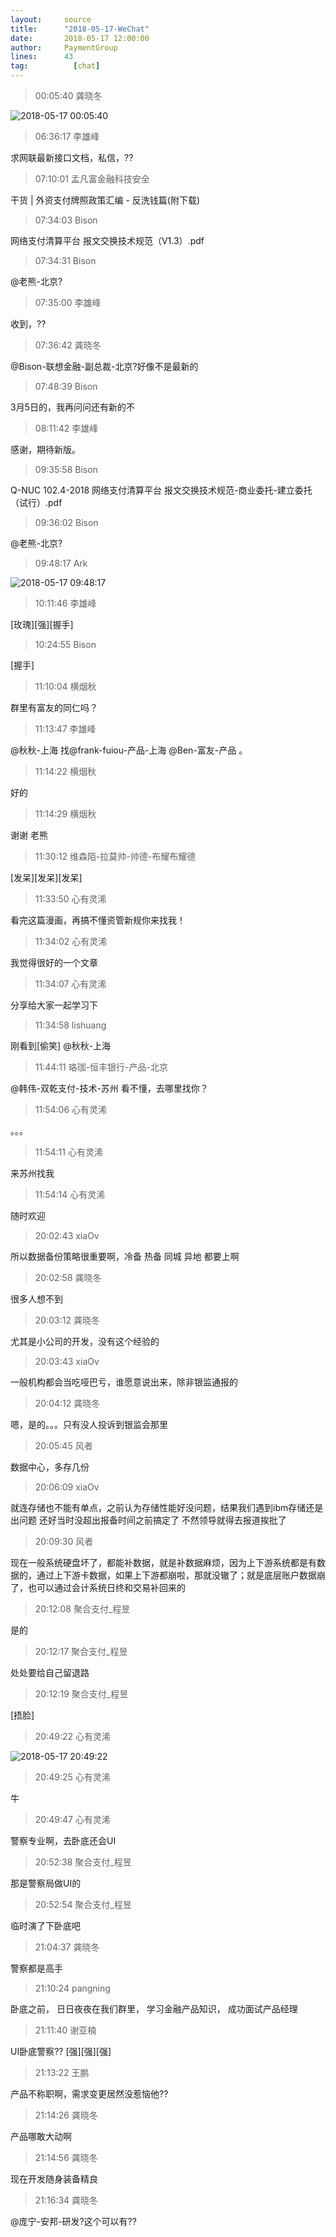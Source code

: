 ```yaml
---
layout:     source 
title:      "2018-05-17-WeChat"
date:       2018-05-17 12:00:00
author:     PaymentGroup
lines:      43 
tag:		  [chat]
---
```

> 00:05:40  龚晓冬  
   
![2018-05-17 00:05:40](http://static.cocolian.org/img/20180517_000540.png) 
   
> 06:36:17  李雄峰  
   
求网联最新接口文档，私信，??  
   
> 07:10:01  孟凡富金融科技安全  
   
干货 | 外资支付牌照政策汇编 - 反洗钱篇(附下载)  
   
> 07:34:03  Bison  
   
网络支付清算平台 报文交换技术规范（V1.3）.pdf  
   
> 07:34:31  Bison  
   
@老熊-北京?  
   
> 07:35:00  李雄峰  
   
收到，??  
   
> 07:36:42  龚晓冬  
   
@Bison-联想金融-副总裁-北京?好像不是最新的  
   
> 07:48:39  Bison  
   
3月5日的，我再问问还有新的不  
   
> 08:11:42  李雄峰  
   
感谢，期待新版。  
   
> 09:35:58  Bison  
   
Q-NUC 102.4-2018 网络支付清算平台 报文交换技术规范-商业委托-建立委托（试行）.pdf  
   
> 09:36:02  Bison  
   
@老熊-北京?  
   
> 09:48:17  Ark  
   
![2018-05-17 09:48:17](http://static.cocolian.org/img/20180517_094817.png) 
   
> 10:11:46  李雄峰  
   
[玫瑰][强][握手]  
   
> 10:24:55  Bison  
   
[握手]  
   
> 11:10:04  横烟秋  
   
群里有富友的同仁吗？  
   
> 11:13:47  李雄峰  
   
@秋秋-上海  找@frank-fuiou-产品-上海  @Ben-富友-产品  。   
   
> 11:14:22  横烟秋  
   
好的  
   
> 11:14:29  横烟秋  
   
谢谢 老熊  
   
> 11:30:12  维森陌-拉莫帅-帅德-布耀布耀德  
   
[发呆][发呆][发呆]  
   
> 11:33:50  心有灵浠  
   
看完这篇漫画，再搞不懂资管新规你来找我！  
   
> 11:34:02  心有灵浠  
   
我觉得很好的一个文章  
   
> 11:34:07  心有灵浠  
   
分享给大家一起学习下  
   
> 11:34:58  lishuang  
   
刚看到[偷笑] @秋秋-上海  
   
> 11:44:11  珞珈-恒丰银行-产品-北京  
   
@韩伟-双乾支付-技术-苏州 看不懂，去哪里找你？  
   
> 11:54:06  心有灵浠  
   
。。。  
   
> 11:54:11  心有灵浠  
   
来苏州找我  
   
> 11:54:14  心有灵浠  
   
随时欢迎  
   
> 20:02:43  xiaOv  
   
所以数据备份策略很重要啊，冷备 热备 同城 异地 都要上啊  
   
> 20:02:58  龚晓冬  
   
很多人想不到  
   
> 20:03:12  龚晓冬  
   
尤其是小公司的开发，没有这个经验的  
   
> 20:03:43  xiaOv  
   
一般机构都会当吃哑巴亏，谁愿意说出来，除非银监通报的  
   
> 20:04:12  龚晓冬  
   
嗯，是的。。。只有没人投诉到银监会那里  
   
> 20:05:45  风者  
   
数据中心，多存几份  
   
> 20:06:09  xiaOv  
   
就连存储也不能有单点，之前认为存储性能好没问题，结果我们遇到ibm存储还是出问题 还好当时没超出报备时间之前搞定了 不然领导就得去报道挨批了  
   
> 20:09:30  风者  
   
现在一般系统硬盘坏了，都能补数据，就是补数据麻烦，因为上下游系统都是有数据的，通过上下游卡数据，如果上下游都崩啦，那就没辙了；就是底层账户数据崩了，也可以通过会计系统日终和交易补回来的  
   
> 20:12:08  聚合支付_程昱  
   
是的  
   
> 20:12:17  聚合支付_程昱  
   
处处要给自己留退路  
   
> 20:12:19  聚合支付_程昱  
   
[捂脸]  
   
> 20:49:22  心有灵浠  
   
![2018-05-17 20:49:22](http://static.cocolian.org/img/20180517_204922.png) 
   
> 20:49:25  心有灵浠  
   
牛  
   
> 20:49:47  心有灵浠  
   
警察专业啊，去卧底还会UI  
   
> 20:52:38  聚合支付_程昱  
   
那是警察局做UI的  
   
> 20:52:54  聚合支付_程昱  
   
临时演了下卧底吧  
   
> 21:04:37  龚晓冬  
   
警察都是高手  
   
> 21:10:24  pangning  
   
卧底之前， 日日夜夜在我们群里， 学习金融产品知识， 成功面试产品经理  
   
> 21:11:40  谢亚楠  
   
UI卧底警察?? [强][强][强]  
   
> 21:13:22  王鹏  
   
产品不称职啊，需求变更居然没惹恼他??  
   
> 21:14:26  龚晓冬  
   
产品哪敢大动啊  
   
> 21:14:56  龚晓冬  
   
现在开发随身装备精良  
   
> 21:16:34  龚晓冬  
   
@庞宁-安邦-研发?这个可以有??   
   
